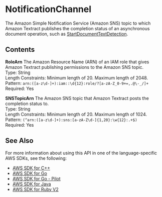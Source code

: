 # NotificationChannel<a name="API_NotificationChannel"></a>

The Amazon Simple Notification Service \(Amazon SNS\) topic to which Amazon Textract publishes the completion status of an asynchronous document operation, such as [StartDocumentTextDetection](API_StartDocumentTextDetection.md)\. 

## Contents<a name="API_NotificationChannel_Contents"></a>

 **RoleArn**   <a name="Textract-Type-NotificationChannel-RoleArn"></a>
The Amazon Resource Name \(ARN\) of an IAM role that gives Amazon Textract publishing permissions to the Amazon SNS topic\.   
Type: String  
Length Constraints: Minimum length of 20\. Maximum length of 2048\.  
Pattern: `arn:([a-z\d-]+):iam::\d{12}:role/?[a-zA-Z_0-9+=,.@\-_/]+`   
Required: Yes

 **SNSTopicArn**   <a name="Textract-Type-NotificationChannel-SNSTopicArn"></a>
The Amazon SNS topic that Amazon Textract posts the completion status to\.  
Type: String  
Length Constraints: Minimum length of 20\. Maximum length of 1024\.  
Pattern: `(^arn:([a-z\d-]+):sns:[a-zA-Z\d-]{1,20}:\w{12}:.+$)`   
Required: Yes

## See Also<a name="API_NotificationChannel_SeeAlso"></a>

For more information about using this API in one of the language\-specific AWS SDKs, see the following:
+  [AWS SDK for C\+\+](https://docs.aws.amazon.com/goto/SdkForCpp/textract-2018-06-27/NotificationChannel) 
+  [AWS SDK for Go](https://docs.aws.amazon.com/goto/SdkForGoV1/textract-2018-06-27/NotificationChannel) 
+  [AWS SDK for Go \- Pilot](https://docs.aws.amazon.com/goto/SdkForGoPilot/textract-2018-06-27/NotificationChannel) 
+  [AWS SDK for Java](https://docs.aws.amazon.com/goto/SdkForJava/textract-2018-06-27/NotificationChannel) 
+  [AWS SDK for Ruby V2](https://docs.aws.amazon.com/goto/SdkForRubyV2/textract-2018-06-27/NotificationChannel) 